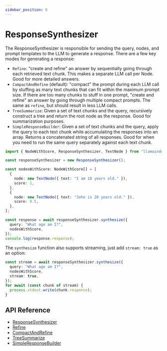 ```yaml
---
sidebar_position: 6
---
```


# ResponseSynthesizer

The ResponseSynthesizer is responsible for sending the query, nodes, and prompt templates to the LLM to generate a response. There are a few key modes for generating a response:

- `Refine`: "create and refine" an answer by sequentially going through each retrieved text chunk.
  This makes a separate LLM call per Node. Good for more detailed answers.
- `CompactAndRefine` (default): "compact" the prompt during each LLM call by stuffing as
  many text chunks that can fit within the maximum prompt size. If there are
  too many chunks to stuff in one prompt, "create and refine" an answer by going through
  multiple compact prompts. The same as `refine`, but should result in less LLM calls.
- `TreeSummarize`: Given a set of text chunks and the query, recursively construct a tree
  and return the root node as the response. Good for summarization purposes.
- `SimpleResponseBuilder`: Given a set of text chunks and the query, apply the query to each text
  chunk while accumulating the responses into an array. Returns a concatenated string of all
  responses. Good for when you need to run the same query separately against each text
  chunk.

```typescript
import { NodeWithScore, ResponseSynthesizer, TextNode } from "llamaindex";

const responseSynthesizer = new ResponseSynthesizer();

const nodesWithScore: NodeWithScore[] = [
  {
    node: new TextNode({ text: "I am 10 years old." }),
    score: 1,
  },
  {
    node: new TextNode({ text: "John is 20 years old." }),
    score: 0.5,
  },
];

const response = await responseSynthesizer.synthesize({
  query: "What age am I?",
  nodesWithScore,
});
console.log(response.response);
```

The `synthesize` function also supports streaming, just add `stream: true` as an option:

```typescript
const stream = await responseSynthesizer.synthesize({
  query: "What age am I?",
  nodesWithScore,
  stream: true,
});
for await (const chunk of stream) {
  process.stdout.write(chunk.response);
}
```

## API Reference

- [ResponseSynthesizer](../../api/classes/ResponseSynthesizer.md)
- [Refine](../../api/classes/Refine.md)
- [CompactAndRefine](../../api/classes/CompactAndRefine.md)
- [TreeSummarize](../../api/classes/TreeSummarize.md)
- [SimpleResponseBuilder](../../api/classes/SimpleResponseBuilder.md)
